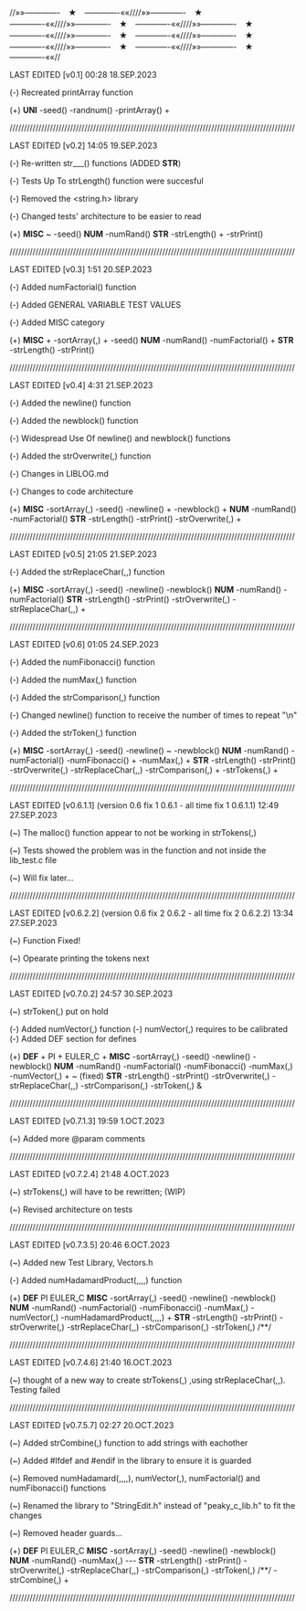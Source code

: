 //»»————-　★　————-««////»»————-　★　————-««////»»————-　★　————-««////»»————-　★　————-««////»»————-　★　————-««////»»————-　★　————-««////»»————-　★　————-««////»»————-　★　————-««//




LAST EDITED [v0.1]
00:28 18.SEP.2023

(-) Recreated printArray function

(+)
    __UNI__
    -seed()
    -randnum()
    -printArray() +

///////////////////////////////////////////////////////////////////////////////////////////////////

LAST EDITED [v0.2]
14:05 19.SEP.2023

(-) Re-written str___() functions (ADDED __STR__)

(-) Tests Up To strLength() function were succesful

(-) Removed the <string.h> library

(-) Changed tests' architecture to be easier to read

(+)
    __MISC__ ~
    -seed()
    __NUM__
    -numRand()
    __STR__
    -strLength() +
    -strPrint()

///////////////////////////////////////////////////////////////////////////////////////////////////

LAST EDITED [v0.3]
1:51 20.SEP.2023

(-) Added numFactorial() function

(-) Added GENERAL VARIABLE TEST VALUES

(-) Added MISC category

(+)
    __MISC__ +
    -sortArray(,) +
    -seed() 
    __NUM__
    -numRand()
    -numFactorial() +
    __STR__
    -strLength()
    -strPrint()
    
///////////////////////////////////////////////////////////////////////////////////////////////////

LAST EDITED [v0.4]
4:31 21.SEP.2023

(-) Added the newline() function

(-) Added the newblock() function

(-) Widespread Use Of newline() and newblock() functions

(-) Added the strOverwrite(,) function

(-) Changes in LIBLOG.md

(-) Changes to code architecture

(+)
    __MISC__
    -sortArray(,)
    -seed()
    -newline() +
    -newblock() +
    __NUM__
    -numRand()
    -numFactorial()
    __STR__
    -strLength() 
    -strPrint()
    -strOverwrite(,) +

///////////////////////////////////////////////////////////////////////////////////////////////////

LAST EDITED [v0.5]
21:05 21.SEP.2023

(-) Added the strReplaceChar(,,) function

(+)
    __MISC__
    -sortArray(,)
    -seed()
    -newline() 
    -newblock() 
    __NUM__
    -numRand()
    -numFactorial()
    __STR__
    -strLength() 
    -strPrint()
    -strOverwrite(,) 
    -strReplaceChar(,,) +

///////////////////////////////////////////////////////////////////////////////////////////////////

LAST EDITED [v0.6]
01:05 24.SEP.2023

(-) Added the numFibonacci() function

(-) Added the numMax(,) function

(-) Added the strComparison(,) function

(-) Changed newline() function to receive the number of times to repeat "\n"

(-) Added the strToken(,) function

(+)
    __MISC__
    -sortArray(,)
    -seed()
    -newline() ~
    -newblock() 
    __NUM__
    -numRand()
    -numFactorial()
    -numFibonacci() +
    -numMax(,) +
    __STR__
    -strLength() 
    -strPrint()
    -strOverwrite(,) 
    -strReplaceChar(,,) 
    -strComparison(,) +
    -strTokens(,) +

///////////////////////////////////////////////////////////////////////////////////////////////////

LAST EDITED [v0.6.1.1] (version 0.6 fix 1  0.6.1 *-* all time fix 1 0.6.1.1)
12:49 27.SEP.2023

(~) The malloc() function appear to not be working in strTokens(,)

(~) Tests showed the problem was in the function and not inside the lib_test.c file

(~) Will fix later...

///////////////////////////////////////////////////////////////////////////////////////////////////

LAST EDITED [v0.6.2.2] (version 0.6 fix 2  0.6.2 *-* all time fix 2 0.6.2.2)
13:34 27.SEP.2023

(~) Function Fixed!

(~) Opearate printing the tokens next

///////////////////////////////////////////////////////////////////////////////////////////////////

LAST EDITED [v0.7.0.2]
24:57 30.SEP.2023

(~) strToken(,) put on hold

(-) Added numVector(,) function
(-) numVector(,) requires to be calibrated
(-) Added DEF section for defines

(+)
    __DEF__ +
    PI +
    EULER_C +
    __MISC__
    -sortArray(,)
    -seed()
    -newline() 
    -newblock() 
    __NUM__
    -numRand()
    -numFactorial()
    -numFibonacci() 
    -numMax(,) 
    -numVector(,) + ~ (fixed)
    __STR__
    -strLength() 
    -strPrint()
    -strOverwrite(,) 
    -strReplaceChar(,,) 
    -strComparison(,) 
    -strToken(,) &

///////////////////////////////////////////////////////////////////////////////////////////////////

LAST EDITED [v0.7.1.3]
19:59 1.OCT.2023

(~) Added more @param comments

///////////////////////////////////////////////////////////////////////////////////////////////////

LAST EDITED [v0.7.2.4]
21:48 4.OCT.2023

(~) strTokens(,) will have to be rewritten; (WIP)

(~) Revised architecture on tests 

///////////////////////////////////////////////////////////////////////////////////////////////////

LAST EDITED [v0.7.3.5]
20:46 6.OCT.2023

(~) Added new Test Library, Vectors.h

(-) Added numHadamardProduct(,,,,) function

(+)
    __DEF__ 
    PI 
    EULER_C 
    __MISC__
    -sortArray(,)
    -seed()
    -newline() 
    -newblock() 
    __NUM__
    -numRand()
    -numFactorial()
    -numFibonacci() 
    -numMax(,) 
    -numVector(,)
    -numHadamardProduct(,,,,) +
    __STR__
    -strLength() 
    -strPrint()
    -strOverwrite(,) 
    -strReplaceChar(,,) 
    -strComparison(,) 
    -strToken(,) /**/

///////////////////////////////////////////////////////////////////////////////////////////////////

LAST EDITED [v0.7.4.6]
21:40 16.OCT.2023

(~) thought of a new way to create strTokens(,) ,using strReplaceChar(,,). Testing failed

///////////////////////////////////////////////////////////////////////////////////////////////////

LAST EDITED [v0.7.5.7]
02:27 20.OCT.2023

(~) Added strCombine(,) function to add strings with eachother

(~) Added #Ifdef and #endif in the library to ensure it is guarded

(~) Removed numHadamard(,,,,), numVector(,), numFactorial() and numFibonacci() functions

(~) Renamed the library to "StringEdit.h" instead of "peaky_c_lib.h" to fit the changes

(~) Removed header guards...

(+)
    __DEF__ 
    PI 
    EULER_C 
    __MISC__
    -sortArray(,)
    -seed()
    -newline() 
    -newblock() 
    __NUM__
    -numRand()
    -numMax(,) 
       ---
    __STR__
    -strLength() 
    -strPrint()
    -strOverwrite(,) 
    -strReplaceChar(,,) 
    -strComparison(,) 
    -strToken(,) /**/
    -strCombine(,) +

///////////////////////////////////////////////////////////////////////////////////////////////////